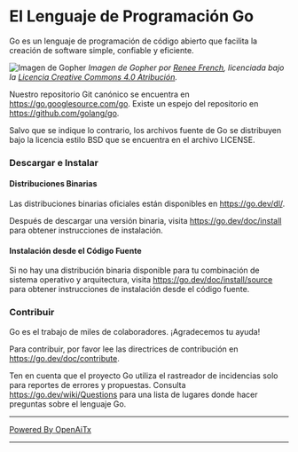 # El Lenguaje de Programación Go

Go es un lenguaje de programación de código abierto que facilita la creación de software simple, confiable y eficiente.

![Imagen de Gopher](https://golang.org/doc/gopher/fiveyears.jpg)
*Imagen de Gopher por [Renee French][rf], licenciada bajo la [Licencia Creative Commons 4.0 Atribución][cc4-by].*

Nuestro repositorio Git canónico se encuentra en https://go.googlesource.com/go.
Existe un espejo del repositorio en https://github.com/golang/go.

Salvo que se indique lo contrario, los archivos fuente de Go se distribuyen bajo la
licencia estilo BSD que se encuentra en el archivo LICENSE.

### Descargar e Instalar

#### Distribuciones Binarias

Las distribuciones binarias oficiales están disponibles en https://go.dev/dl/.

Después de descargar una versión binaria, visita https://go.dev/doc/install
para obtener instrucciones de instalación.

#### Instalación desde el Código Fuente

Si no hay una distribución binaria disponible para tu combinación de
sistema operativo y arquitectura, visita
https://go.dev/doc/install/source
para obtener instrucciones de instalación desde el código fuente.

### Contribuir

Go es el trabajo de miles de colaboradores. ¡Agradecemos tu ayuda!

Para contribuir, por favor lee las directrices de contribución en https://go.dev/doc/contribute.

Ten en cuenta que el proyecto Go utiliza el rastreador de incidencias solo para reportes de errores y
propuestas. Consulta https://go.dev/wiki/Questions para una lista de
lugares donde hacer preguntas sobre el lenguaje Go.

[rf]: https://reneefrench.blogspot.com/
[cc4-by]: https://creativecommons.org/licenses/by/4.0/

---

[Powered By OpenAiTx](https://github.com/OpenAiTx/OpenAiTx)

---